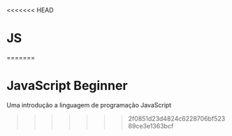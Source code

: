 <<<<<<< HEAD
# JS 
=======
# JavaScript Beginner

Uma introdução  a linguagem de programação JavaScript
>>>>>>> 2f0851d23d4824c6228706bf52389ce3e1363bcf
